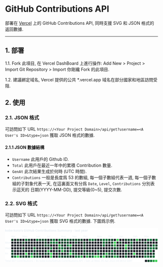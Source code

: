  

# GitHub Contributions API

部署在 [Vercel](https://vercel.com/) 上的 GitHub Contributions API, 同時支援 SVG 和 JSON 格式的返回數據.

---

## 1. 部署

1.1. Fork 此項目, 在 Vercel DashBoard 上進行操作: Add New > Project > Import Git Repository > Import 你剛纔 Fork 的此項目.

1.2. 建議綁定域名, Vercel 提供的公共 *.vercel.app 域名在部分國家和地區訪問受阻.

## 2. 使用

### 2.1. JSON 格式

可訪問如下 URL `https://<Your Project Domain>/api/get?username=<A User's ID>&type=json` 獲取 JSON 格式的數據.

#### 2.1.1 JSON 數據結構

- `Username` 此用戶的 Github ID.
- `Total` 此用戶在最近一年中的累積 Contribution 數量.
- `GenAt` 此次結果生成於何時 (UTC 時間).
- `Contributions` 一般是長度爲 53 的數組, 每一個子數組代表一週, 每一個子數組的子對象代表一天, 在這裏面又有分爲 `Date`, `Level`, `Contributions` 分別表示這天的 日期(YYYY-MM-DD), 提交等級(0~5), 提交次數.

### 2.2. SVG 格式

可訪問如下 URL `https://<Your Project Domain>/api/get?username=<A User's ID>&type=json` 獲取 SVG 格式的數據. 下圖爲示例.

![](./preview/SVG-Type.svg)



